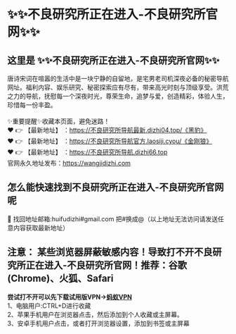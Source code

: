 # :sparkles::sparkles:不良研究所正在进入-不良研究所官网:sparkles::sparkles:
## 这里是 :sparkles::sparkles:不良研究所正在进入-不良研究所官网:sparkles::sparkles:<br>
唐诗宋词在喧嚣的生活中是一块宁静的自留地，是宅男老司机深夜必备的秘密导航网址。福利内容、娱乐研究、秘密探索应有尽有，带来高光时刻与顶级享受。洪荒之力的导航，抚慰每一个深夜时光，尊荣生命，追梦与爱，创造精彩，体验人生，珍惜每一份丰盈。<br><br>
✨重要提醒✨收藏本页面，避免迷路！<br>
❤️ 👉 【最新地址】 ：https://不良研究所导航最新.dizhi04.top/《黑豹》<br>
❤️ 👉 【最新地址】 ：https://不良研究所导航官方.laosiji.cyou/《金刚狼》<br>
❤️ 👉 【最新地址】 ：https://不良研究所导航.dizhi66.top<br>
官网永久地址发布：https://wangjidizhi.com<br>
## 怎么能快速找到**不良研究所正在进入-不良研究所官网**呢<br>
📧 找回地址邮箱:huifudizhi#gmail.com 把#换成@（以上地址无法访问请发送任意内容获取最新地址）<br>
## 注意： 某些浏览器屏蔽敏感内容！导致打不开不良研究所正在进入-不良研究所官网！推荐：谷歌(Chrome)、火狐、Safari<br>
**尝试打不开可以先下载试用版VPN→<a href="https://063.barrtaq.cc/c-21265/a-bS5rc">蚂蚁VPN</a>**<br>
1、电脑用户:CTRL+D进行收藏<br>
2、苹果手机用户在浏览器点击，然后添加到个人收藏或主屏幕。<br>
3、安卓手机用户点击，或者打开浏览器设置，添加到书签或主屏幕

